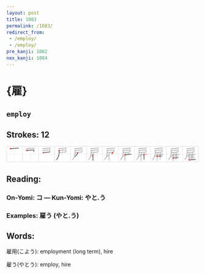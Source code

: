 ```yaml
---
layout: post
title: 1083
permalink: /1083/
redirect_from:
 - /employ/
 - /employ/
pre_kanji: 1082
nex_kanji: 1084
---
```


# {雇}

## `employ`

## Strokes: 12

<div class="stroke"><img src="../images/E99B87.png" /></div>

## Reading:

### On-Yomi: コ &mdash; Kun-Yomi: やと.う

### Examples: 雇う (やと.う)

## Words:

雇用(こよう): employment (long term), hire

雇う(やとう): employ, hire
